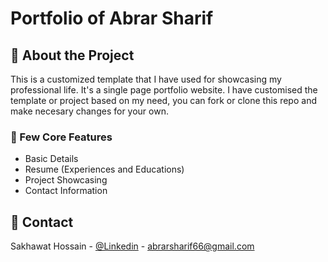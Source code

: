 # Portfolio of Abrar Sharif

## :star2: About the Project

This is a customized template that I have used for showcasing my professional life. It's a single page portfolio website. I have customised the template or project based on my need, you can fork or clone this repo and make necesary changes for your own.

### :dart: Few Core Features

- Basic Details
- Resume (Experiences and Educations)
- Project Showcasing
- Contact Information

## :handshake: Contact

Sakhawat Hossain - [@Linkedin](https://www.linkedin.com/in/abrar-sharif/) -
abrarsharif66@gmail.com 
